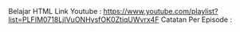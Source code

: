 Belajar HTML
Link Youtube : https://www.youtube.com/playlist?list=PLFIM0718LjIVuONHysfOK0ZtiqUWvrx4F
Catatan Per Episode :
